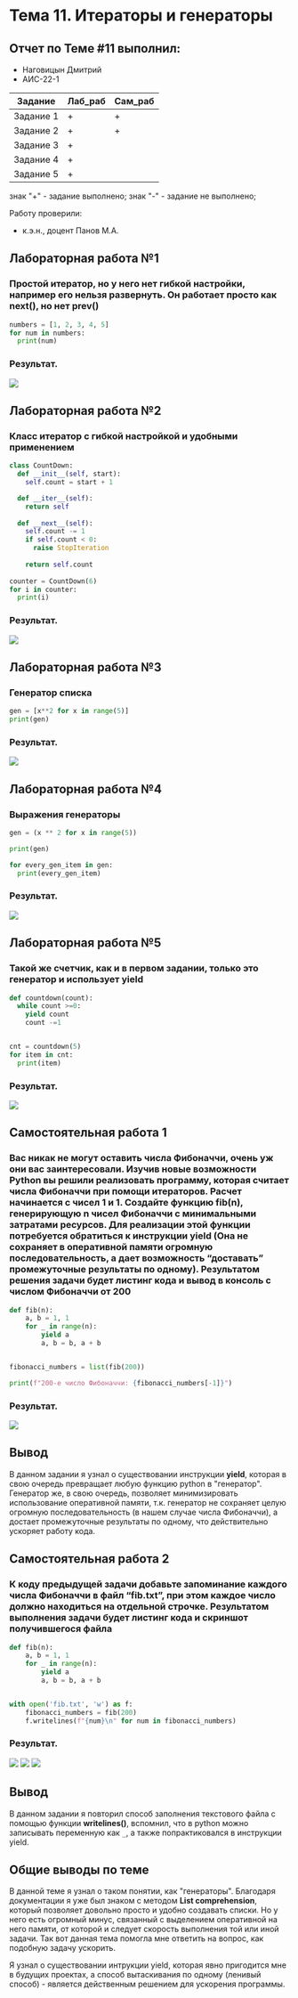 # Тема 11. Итераторы и генераторы
## Отчет по Теме #11 выполнил:
- Наговицын Дмитрий 
- АИС-22-1

| Задание | Лаб_раб | Сам_раб |
| ------ | ------ | ------ |
| Задание 1 | + | + |
| Задание 2 | + | + |
| Задание 3 | + |  |
| Задание 4 | + |  |
| Задание 5 | + |  |

знак "+" - задание выполнено; знак "-" - задание не выполнено;

Работу проверили:
- к.э.н., доцент Панов М.А.

## Лабораторная работа №1
### Простой итератор, но у него нет гибкой настройки, например его нельзя развернуть. Он работает просто как next(), но нет prev()

```python
numbers = [1, 2, 3, 4, 5]
for num in numbers:
  print(num)
```
### Результат.
![](pic/11лб_1.PNG)

## Лабораторная работа №2
### Класс итератор с гибкой настройкой и удобными применением

```python
class CountDown:
  def __init__(self, start):
    self.count = start + 1

  def __iter__(self):
    return self
  
  def __next__(self):
    self.count -= 1
    if self.count < 0:
      raise StopIteration
    
    return self.count
  
counter = CountDown(6)
for i in counter:
  print(i)
```
### Результат.
![](pic/11.2.png)

## Лабораторная работа №3
### Генератор списка

```python
gen = [x**2 for x in range(5)]
print(gen)
```
### Результат.
![](pic/11.3.png)

## Лабораторная работа №4
### Выражения генераторы

```python
gen = (x ** 2 for x in range(5))

print(gen)

for every_gen_item in gen:
  print(every_gen_item)
```
### Результат.
![](pic/11.4.png)


## Лабораторная работа №5
### Такой же счетчик, как и в первом задании, только это генератор и использует yield

```python
def countdown(count):
  while count >=0:
    yield count
    count -=1 


cnt = countdown(5)
for item in cnt:
  print(item)
```
### Результат.
![](pic/11.5.png)


## Самостоятельная работа 1
### Вас никак не могут оставить числа Фибоначчи, очень уж они вас заинтересовали. Изучив новые возможности Python вы решили реализовать программу, которая считает числа Фибоначчи при помощи итераторов. Расчет начинается с чисел 1 и 1. Создайте функцию fib(n), генерирующую n чисел Фибоначчи с минимальными затратами ресурсов. Для реализации этой функции потребуется обратиться к инструкции yield (Она не сохраняет в оперативной памяти огромную последовательность, а дает возможность “доставать” промежуточные результаты по одному). Результатом решения задачи будет листинг кода и вывод в консоль с числом Фибоначчи от 200

```python
def fib(n):
    a, b = 1, 1
    for _ in range(n):
        yield a
        a, b = b, a + b


fibonacci_numbers = list(fib(200))

print(f"200-е число Фибоначчи: {fibonacci_numbers[-1]}")
```

### Результат.

![](pic/11.11.png)

## Вывод

В данном задании я узнал о существовании инструкции **yield**, которая в свою очередь превращает любую функцию python в "генератор". Генератор же, в свою очередь, позволяет минимизировать использование оперативной памяти, т.к. генератор не сохраняет целую огромную последовательность (в нашем случае числа Фибоначчи), а достает промежуточные результаты по одному, что действительно ускоряет работу кода.

## Самостоятельная работа 2
### К коду предыдущей задачи добавьте запоминание каждого числа Фибоначчи в файл “fib.txt”, при этом каждое число должно находиться на отдельной строчке. Результатом выполнения задачи будет листинг кода и скриншот получившегося файла
```python
def fib(n):
    a, b = 1, 1
    for _ in range(n):
        yield a
        a, b = b, a + b


with open('fib.txt', 'w') as f:
    fibonacci_numbers = fib(200)
    f.writelines(f"{num}\n" for num in fibonacci_numbers)
```

### Результат.

![](pic/11.12.png)
![](pic/11.12_1.png)
![](pic/11.12_2.png)

## Вывод

В данном задании я повторил способ заполнения текстового файла с помощью функции **writelines()**, вспомнил, что в python можно записывать переменную как `_`, а также попрактиковался в инструкции yield.

## Общие выводы по теме

В данной теме я узнал о таком понятии, как "генераторы". Благодаря документации я уже был знаком с методом **List comprehension**, который позволяет довольно просто и удобно создавать списки. Но у него есть огромный минус, связанный с выделением оперативной на него памяти, от которой и следует скорость выполнения той или иной задачи. Так вот данная тема помогла мне ответить на вопрос, как подобную задачу ускорить. 

Я узнал о существовании интрукции yield, которая явно пригодится мне в будущих проектах, а способ вытаскивания по одному (ленивый способ) - является действенным решением для ускорения программы.
